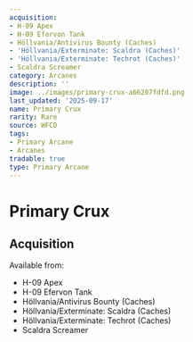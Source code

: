 ```yaml
---
acquisition:
- H-09 Apex
- H-09 Efervon Tank
- Höllvania/Antivirus Bounty (Caches)
- 'Höllvania/Exterminate: Scaldra (Caches)'
- 'Höllvania/Exterminate: Techrot (Caches)'
- Scaldra Screamer
category: Arcanes
description: ''
image: ../images/primary-crux-a66207fdfd.png
last_updated: '2025-09-17'
name: Primary Crux
rarity: Rare
source: WFCD
tags:
- Primary Arcane
- Arcanes
tradable: true
type: Primary Arcane
---
```


# Primary Crux

## Acquisition

Available from:
- H-09 Apex
- H-09 Efervon Tank
- Höllvania/Antivirus Bounty (Caches)
- Höllvania/Exterminate: Scaldra (Caches)
- Höllvania/Exterminate: Techrot (Caches)
- Scaldra Screamer

